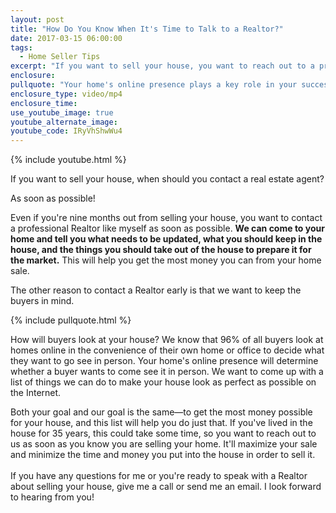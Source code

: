 ```yaml
---
layout: post
title: "How Do You Know When It's Time to Talk to a Realtor?"
date: 2017-03-15 06:00:00
tags:
  - Home Seller Tips
excerpt: "If you want to sell your house, you want to reach out to a professional Realtor as soon as possible. Here's why."
enclosure:
pullquote: "Your home's online presence plays a key role in your success."
enclosure_type: video/mp4
enclosure_time:
use_youtube_image: true
youtube_alternate_image:
youtube_code: IRyVhShwWu4
---
```



{% include youtube.html %}

If you want to sell your house, when should you contact a real estate agent?

As soon as possible!

Even if you're nine months out from selling your house, you want to contact a professional Realtor like myself as soon as possible. **We can come to your home and tell you what needs to be updated, what you should keep in the house, and the things you should take out of the house to prepare it for the market.** This will help you get the most money you can from your home sale.

The other reason to contact a Realtor early is that we want to keep the buyers in mind.

{% include pullquote.html %}

How will buyers look at your house? We know that 96% of all buyers look at homes online in the convenience of their own home or office to decide what they want to go see in person. Your home's online presence will determine whether a buyer wants to come see it in person. We want to come up with a list of things we can do to make your house look as perfect as possible on the Internet.

Both your goal and our goal is the same—to get the most money possible for your house, and this list will help you do just that. If you've lived in the house for 35 years, this could take some time, so you want to reach out to us as soon as you know you are selling your home. It'll maximize your sale and minimize the time and money you put into the house in order to sell it.
<br>
<br>If you have any questions for me or you're ready to speak with a Realtor about selling your house, give me a call or send me an email. I look forward to hearing from you!